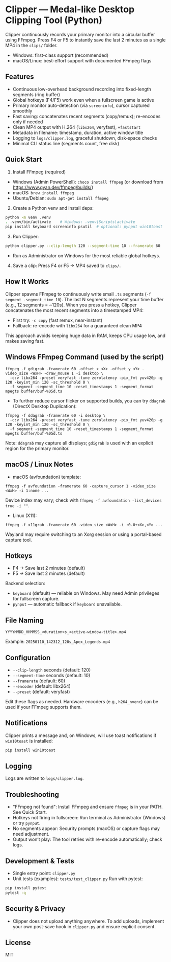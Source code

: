 # Clipper — Medal-like Desktop Clipping Tool (Python)

Clipper continuously records your primary monitor into a circular buffer using FFmpeg. Press F4 or F5 to instantly save the last 2 minutes as a single MP4 in the `clips/` folder.

- Windows: first-class support (recommended)
- macOS/Linux: best-effort support with documented FFmpeg flags

## Features
- Continuous low-overhead background recording into fixed-length segments (ring buffer)
- Global hotkeys (F4/F5) work even when a fullscreen game is active
- Primary monitor auto-detection (via `screeninfo`), cursor captured smoothly
- Fast saving: concatenates recent segments (copy/remux); re-encodes only if needed
- Clean MP4 output with H.264 (`libx264`, veryfast), `+faststart`
- Metadata in filename: timestamp, duration, active window title
- Logging to `logs/clipper.log`, graceful shutdown, disk-space checks
- Minimal CLI status line (segments count, free disk)

## Quick Start
1) Install FFmpeg (required)
- Windows (Admin PowerShell): `choco install ffmpeg`  (or download from https://www.gyan.dev/ffmpeg/builds/)
- macOS: `brew install ffmpeg`
- Ubuntu/Debian: `sudo apt-get install ffmpeg`

2) Create a Python venv and install deps:
```bash
python -m venv .venv
. .venv/bin/activate    # Windows: .venv\Scripts\activate
pip install keyboard screeninfo psutil  # optional: pynput win10toast
```

3) Run Clipper:
```bash
python clipper.py --clip-length 120 --segment-time 10 --framerate 60
```
- Run as Administrator on Windows for the most reliable global hotkeys.

4) Save a clip: Press F4 or F5 → MP4 saved to `clips/`.

## How It Works
Clipper spawns FFmpeg to continuously write small `.ts` segments (`-f segment -segment_time 10`). The last N segments represent your time buffer (e.g., 12 segments = ~120s). When you press a hotkey, Clipper concatenates the most recent segments into a timestamped MP4:
- First try: `-c copy` (fast remux, near-instant)
- Fallback: re-encode with `libx264` for a guaranteed clean MP4

This approach avoids keeping huge data in RAM, keeps CPU usage low, and makes saving fast.

## Windows FFmpeg Command (used by the script)
```
ffmpeg -f gdigrab -framerate 60 -offset_x <X> -offset_y <Y> -video_size <WxH> -draw_mouse 1 -i desktop \
  -c:v libx264 -preset veryfast -tune zerolatency -pix_fmt yuv420p -g 120 -keyint_min 120 -sc_threshold 0 \
  -f segment -segment_time 10 -reset_timestamps 1 -segment_format mpegts buffer/buf-%05d.ts
```
- To further reduce cursor flicker on supported builds, you can try `ddagrab` (DirectX Desktop Duplication):
```
ffmpeg -f ddagrab -framerate 60 -i desktop \
  -c:v libx264 -preset veryfast -tune zerolatency -pix_fmt yuv420p -g 120 -keyint_min 120 -sc_threshold 0 \
  -f segment -segment_time 10 -reset_timestamps 1 -segment_format mpegts buffer/buf-%05d.ts
```
Note: `ddagrab` may capture all displays; `gdigrab` is used with an explicit region for the primary monitor.

## macOS / Linux Notes
- macOS (avfoundation) template:
```
ffmpeg -f avfoundation -framerate 60 -capture_cursor 1 -video_size <WxH> -i 1:none ...
```
Device index may vary; check with `ffmpeg -f avfoundation -list_devices true -i ""`.

- Linux (X11):
```
ffmpeg -f x11grab -framerate 60 -video_size <WxH> -i :0.0+<X>,<Y> ...
```
Wayland may require switching to an Xorg session or using a portal-based capture tool.

## Hotkeys
- F4 → Save last 2 minutes (default)
- F5 → Save last 2 minutes (default)

Backend selection:
- `keyboard` (default) — reliable on Windows. May need Admin privileges for fullscreen capture.
- `pynput` — automatic fallback if `keyboard` unavailable.

## File Naming
```
YYYYMMDD_HHMMSS_<duration>s_<active-window-title>.mp4
```
Example: `20250110_142312_120s_Apex_Legends.mp4`

## Configuration
- `--clip-length` seconds (default: 120)
- `--segment-time` seconds (default: 10)
- `--framerate` (default: 60)
- `--encoder` (default: libx264)
- `--preset` (default: veryfast)

Edit these flags as needed. Hardware encoders (e.g., `h264_nvenc`) can be used if your FFmpeg supports them.

## Notifications
Clipper prints a message and, on Windows, will use toast notifications if `win10toast` is installed:
```bash
pip install win10toast
```

## Logging
Logs are written to `logs/clipper.log`.

## Troubleshooting
- "FFmpeg not found": Install FFmpeg and ensure `ffmpeg` is in your PATH. See Quick Start.
- Hotkeys not firing in fullscreen: Run terminal as Administrator (Windows) or try `pynput`.
- No segments appear: Security prompts (macOS) or capture flags may need adjustment.
- Output won’t play: The tool retries with re-encode automatically; check logs.

## Development & Tests
- Single entry point: `clipper.py`
- Unit tests (examples): `tests/test_clipper.py`
Run with pytest:
```bash
pip install pytest
pytest -q
```

## Security & Privacy
- Clipper does not upload anything anywhere. To add uploads, implement your own post-save hook in `clipper.py` and ensure explicit consent.

## License
MIT
